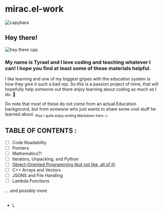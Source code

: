# mirac.el-work
![capybara](https://user-images.githubusercontent.com/116419708/225995426-9f6284c2-d46a-4c9e-9a2f-316b103ee9b9.jpg)


## Hey there!
![hey there cpp](https://user-images.githubusercontent.com/116419708/225995365-c9e80994-9d72-4fdc-b92c-b5a6f18841ad.gif)

### My name is Tyrael and I **love** coding and teaching whatever I can! I hope you find at least some of these materials helpful.

I like learning and one of my biggest gripes with the education system is how they give it such a bad rep. So this is a passion project of mine,
that will hopefully help someone out there enjoy learning about coding as much as I do. :hugs:

Do note that most of these do not come from an actual Education background, but from someone who just wants to share some cool stuff he learned about.
<sub> Plus I quite enjoy writing Markdown here :\></sub>
<br>

## **TABLE OF CONTENTS :**

- [ ] Code Readability
- [ ] Pointers
- [ ] Mathematics?!
- [ ] Iterators, Unpacking, and Python
- [ ] [Object-Oriented Programming (but not like, all of it)](OOP/README.md)
- [ ] C++ Arrays and Vectors
- [ ] JSONS and File Handling
- [ ] Lambda Functions

*... and possibly more*
<br><br>

- L
